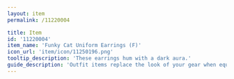 ```yaml
---
layout: item
permalink: /11220004

title: Item
id: '11220004'
item_name: 'Funky Cat Uniform Earrings (F)'
icon_url: 'item/icon/11250196.png'
tooltip_description: 'These earrings hum with a dark aura.'
guide_description: 'Outfit items replace the look of your gear when equipped.'
---
```

